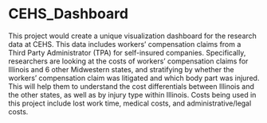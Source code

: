 # CEHS_Dashboard
This project would create a unique visualization dashboard for the research data at CEHS.  This data includes workers’ compensation claims from a Third Party Administrator (TPA) for self-insured companies.  Specifically, researchers are looking at the costs of workers’ compensation claims for Illinois and 6 other Midwestern states, and stratifying by whether the workers’ compensation claim was litigated and which body part was injured.  This will help them to understand the cost differentials between Illinois and the other states, as well as by injury type within Illinois.  Costs being used in this project include lost work time, medical costs, and administrative/legal costs.
